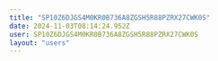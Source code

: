 ```yaml
---
title: "SP10Z6DJGS4M0KR0B736A8ZGSH5R88PZRX27CWK0S"
date: 2024-11-03T08:14:24.952Z
user: SP10Z6DJGS4M0KR0B736A8ZGSH5R88PZRX27CWK0S
layout: "users"
---
```

    